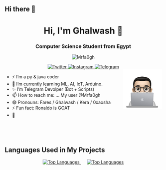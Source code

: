 ## Hi there 👋
<h1 align="center">Hi, I'm Ghalwash 👋</h1>
<h3 align="center">Computer Science Student from Egypt</h3>

<p align="center"> 
    <img src="https://komarev.com/ghpvc/?username=mrfa0gh&label=Profile%20views&color=0e75b6&style=flat" alt="Mrfa0gh" /> 
</p>

<div align="center">
    <a href="https://twitter.com/mrfa0gh">
        <img src="https://img.icons8.com/fluency/48/000000/twitter.png" alt="Twitter" style="width: 40px; height: 40px;"/>
    </a>
    <a href="https://www.instagram.com/mrfa0gh">
        <img src="https://img.icons8.com/fluency/48/000000/instagram-new.png" alt="Instagram" style="width: 40px; height: 40px;"/>
    </a>
    <a href="https://t.me/mrfa0gh">
        <img src="https://img.icons8.com/fluency/48/000000/telegram-app.png" alt="Telegram" style="width: 40px; height: 40px;"/>
    </a>
</div>

<img src="https://github.com/mrfa0gh/mrfa0gh/blob/main/profile-img.png" align="right" width="25%"/>

- ⚡ I’m a py & java coder
- 🌱 I’m currently learning ML, AI, IoT, Arduino.
- ✨ I’m Telegram Devolper (Bot + Scripts)
- 📫 How to reach me: ... My user @Mrfa0gh
- 😄 Pronouns: Fares / Ghalwash / Kera / 0xaosha
- ⚡ Fun fact: Ronaldo is GOAT
- 🌱 

<p>&nbsp;</p>
<p>&nbsp;</p>

## Languages Used in My Projects

<p align="center">
  <a href="https://github.com/mrfa0gh">
    <img src="https://github-readme-stats.vercel.app/api/top-langs/?username=mrfa0gh&layout=compact&theme=dark" alt="Top Languages" />
  </a>
  &nbsp;&nbsp;&nbsp;&nbsp;
  <a href="https://github.com/mrfa0gh">
    <img src="https://github-readme-stats.vercel.app/api/top-langs/?username=mrfa0gh&layout=pie&theme=dark" alt="Top Languages" />
  </a>
</p>
